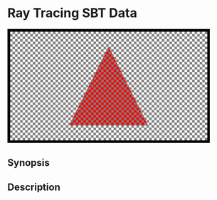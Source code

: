 # Ray Tracing SBT Data

<img src="../../screenshots/raytracingsbtdata.jpg" height="256px">

## Synopsis


## Description
